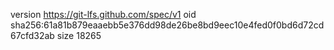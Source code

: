 version https://git-lfs.github.com/spec/v1
oid sha256:61a81b879eaaebb5e376dd98de26be8bd9eec10e4fed0f0bd6d72cd67cfd32ab
size 18265
